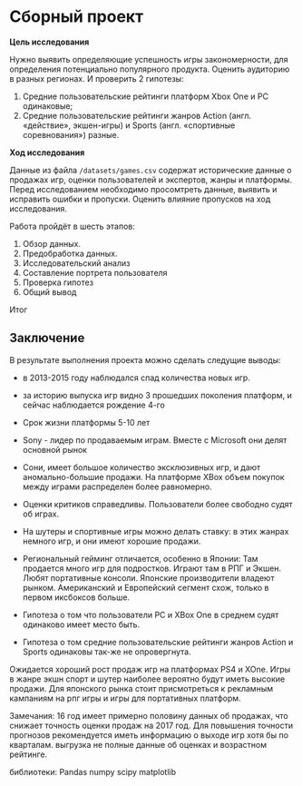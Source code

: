 # Сборный проект

**Цель исследования**

Нужно выявить определяющие успешность игры закономерности, для определения потенциально популярного продукта.
Оценить аудиторию в разных регионах. И проверить 2 гипотезы: 
1. Средние пользовательские рейтинги платформ Xbox One и PC одинаковые; 
1. Средние пользовательские рейтинги жанров Action (англ. «действие», экшен-игры) и Sports (англ. «спортивные соревнования») разные.


**Ход исследования**

Данные из файла `/datasets/games.csv` содержат исторические данные о продажах игр, оценки пользователей и экспертов, жанры и платформы. Перед исследованием необходимо просомтреть данные, выявить и исправить ошибки и пропуски. Оценить влияние пропусков на ход исследования.

Работа пройдёт в шесть этапов:
 1. Обзор данных.
 2. Предобработка данных.
 3. Исследовательский анализ
 4. Составление портрета пользователя
 5. Проверка гипотез
 1. Общий вывод

Итог 
## Заключение

В результате выполнения проекта можно сделать следущие выводы:

* в 2013-2015 году наблюдался спад количества новых игр. 
* за историю выпуска игр видно 3 прошедших поколения платформ, и сейчас наблюдается рождение 4-го
* Срок жизни платформы 5-10 лет
* Sony - лидер по продаваемым играм. Вместе с Мicrosoft они делят основной рынок
* Сони, имеет большое количество эксклюзивных игр, и дают аномально-большие продажи. На платформе XBox объем покупок между играми распределен более равномерно.
* Оценки критиков справедливы. Пользователи более свободно судят об играх.
* На шутеры и спортивные игры можно делать ставку: в этих жанрах немного игр, и они имеют хорошие продажи. 
* Региональный гейминг отличается, особенно в Японии: Там продается много игр для подростков. Играют там в РПГ и Экшен. Любят портативные консоли. Японские производители владеют рынком. Американский и Европейский сегмент схож, только в первом иксбоксов больше.

* Гипотеза о том что пользователи PC и XBox One в среднем судят одинаково имеет место быть. 
* Гипотеза о том средние пользовательские рейтинги жанров Action и Sports одинаковы так-же не опровергнута.

Ожидается хороший рост продаж игр на платформах PS4 и XOne. Игры в жанре экшн спорт и шутер наиболее вероятно будут иметь высокие продажи. Для японского рынка стоит присмотреться к рекламным кампаниям на рпг игры и игры для портативных платформ. 

Замечания:
16 год имеет примерно половину данных об продажах, что снижает точность оценки продаж на 2017 год. Для повышения точности прогнозов рекомендуется иметь информацию о выходе игр хотя бы по кварталам. 
выгрузка не полные данные об оценках и возрастном рейтинге.

 библиотеки: Pandas numpy scipy matplotlib